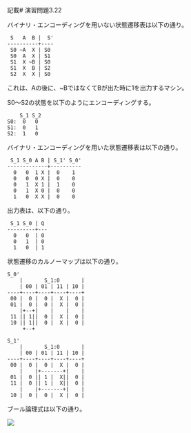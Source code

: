 記載# 演習問題3.22

バイナリ・エンコーディングを用いない状態遷移表は以下の通り。

```
 S   A  B |  S'
----------+----
 S0 ~A  X | S0 
 S0  A  X | S1 
 S1  X ~B | S0 
 S1  X  B | S2 
 S2  X  X | S0 
```

これは、Aの後に、~BではなくてBが出た時に1を出力するマシン。

S0〜S2の状態を以下のようにエンコーディングする。
```
    S_1 S_2
S0:  0   0
S1:  0   1
S2:  1   0
```

バイナリ・エンコーディングを用いた状態遷移表は以下の通り。
```
 S_1 S_0 A B | S_1' S_0'
-------------+----------
  0   0  1 X |  0    1
  0   0  0 X |  0    0
  0   1  X 1 |  1    0
  0   1  X 0 |  0    0
  1   0  X X |  0    0
```

出力表は、以下の通り。
```
 S_1 S_0 | Q
---------+---
  0   0  | 0
  0   1  | 0
  1   0  | 1
```

状態遷移のカルノーマップは以下の通り。
```			
S_0'                     
    |       S_1:0       |
    | 00 | 01 | 11 | 10 |
----+----+----+----+----+
 00 |  0 |  0 |  X |  0 |
 01 |  0 |  0 |  X |  0 |
    |+--+|    |	   |   	|
 11 || 1||  0 |  X |  0 |
 10 || 1||  0 |  X |  0 |
     +--+

S_1'                     
    |       S_1:0       |
    | 00 | 01 | 11 | 10 |
----+----+----+----+----+    
 00 |  0 |  0 |  X |  0 |
    |  	 |+-------+|   	|
 01 |  0 || 1 |  X||  0 |
 11 |  0 || 1 |  X||  0 |
    |    |+-------+|    |
 10 |  0 |  0 |  X |  0 |
```    	    	      

ブール論理式は以下の通り。

<img src="https://horie-t.github.io/DigitalDesignAndComputerArchitecture-Ans/images/ex3-22/ex3-22.png" />

